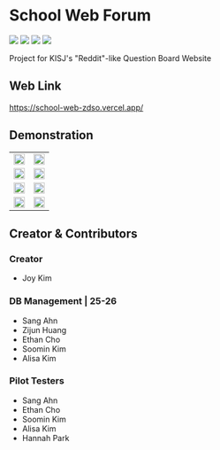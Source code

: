 # School Web Forum

<p>
  <img src="https://img.shields.io/badge/TypeScript-3178C6?style=for-the-badge&logo=typescript&logoColor=white" />
  <img src="https://img.shields.io/badge/Next.js-000000?style=for-the-badge&logo=next.js&logoColor=white" />
  <img src="https://img.shields.io/badge/Python-3776AB?style=for-the-badge&logo=python&logoColor=white" />
  <img src="https://img.shields.io/badge/FastAPI-005571?style=for-the-badge&logo=fastapi&logoColor=white" />
</p>


Project for KISJ's "Reddit"-like Question Board Website

## Web Link
https://school-web-zdso.vercel.app/ 

## Demonstration
<table>
  <tr>
    <td><img src="https://github.com/user-attachments/assets/04ddc9b3-6604-465d-82e7-6c50a6134e57" width="100%"/></td>
<td><img src="https://github.com/user-attachments/assets/01aa91b5-8018-4ce4-bbe4-f8d85b88f426" width="100%"/></td>
  </tr>
  <tr>
    <td><img src="https://github.com/user-attachments/assets/374aeb86-c1ac-4ca5-b597-90f43f822ae8" width="100%"/></td>
    <td><img src="https://github.com/user-attachments/assets/8649ec9f-cdc3-4501-a5ca-00c6877c42fc" width="100%"/></td>
  </tr>
  <tr>
    <td><img src="https://github.com/user-attachments/assets/2c093005-6f9f-446a-a5fd-72b747c1a2de" width="100%"/></td>
    <td><img src="https://github.com/user-attachments/assets/88796a5c-bed9-4e07-86a2-0dba934ad969" width="100%"/></td>
  </tr>
  <tr>
    <td><img src="https://github.com/user-attachments/assets/a0151e73-63c1-4c64-8a5e-6f4839247d1d" width="100%"/></td>
    <td><img src="https://github.com/user-attachments/assets/bbaeba99-4660-4dfd-9de2-73617338593a" width="100%"/></td>
  </tr>
</table>




## Creator & Contributors

### **Creator**
* Joy Kim

### **DB Management | 25-26**
* Sang Ahn
* Zijun Huang
* Ethan Cho
* Soomin Kim
* Alisa Kim

### **Pilot Testers**
* Sang Ahn
* Ethan Cho
* Soomin Kim
* Alisa Kim
* Hannah Park


